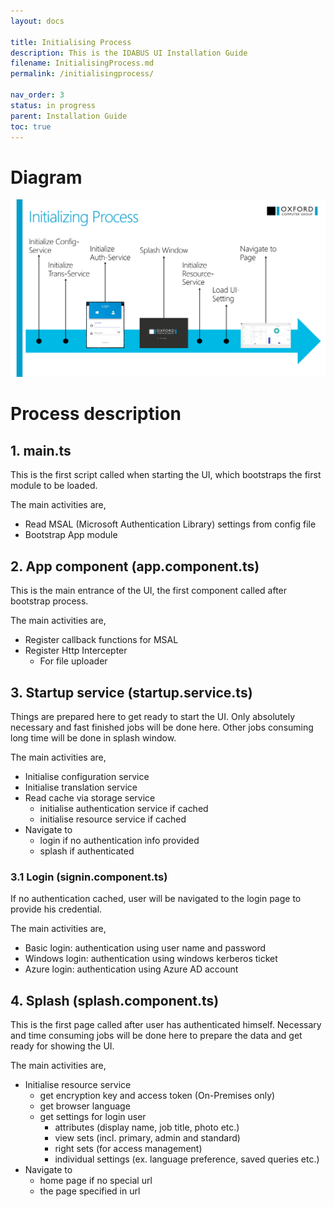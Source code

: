 ```yaml
---
layout: docs

title: Initialising Process
description: This is the IDABUS UI Installation Guide
filename: InitialisingProcess.md
permalink: /initialisingprocess/

nav_order: 3
status: in progress
parent: Installation Guide
toc: true
---
```



# Diagram

![init_process.png](/img/init_process-61f4f0ae-76a0-4bcd-8f48-568dbbf0487f.png)

# Process description

## 1. main.ts
This is the first script called when starting the UI, which bootstraps the first module to be loaded.

The main activities are,
- Read MSAL (Microsoft Authentication Library) settings from config file
- Bootstrap App module

## 2. App component (app.component.ts)
This is the main entrance of the UI, the first component called after bootstrap process.

The main activities are,
- Register callback functions for MSAL
- Register Http Intercepter
  - For file uploader

## 3. Startup service (startup.service.ts)
Things are prepared here to get ready to start the UI. Only absolutely necessary and fast finished jobs will be done here. Other jobs consuming long time will be done in splash window.

The main activities are,
- Initialise configuration service
- Initialise translation service
- Read cache via storage service
  - initialise authentication service if cached
  - initialise resource service if cached
- Navigate to
  - login if no authentication info provided
  - splash if authenticated

### 3.1 Login (signin.component.ts)
If no authentication cached, user will be navigated to the login page to provide his credential.

The main activities are,
- Basic login: authentication using user name and password
- Windows login: authentication using windows kerberos ticket
- Azure login: authentication using Azure AD account

## 4. Splash (splash.component.ts)
This is the first page called after user has authenticated himself. Necessary and time consuming jobs will be done here to prepare the data and get ready for showing the UI.

The main activities are,
- Initialise resource service
  - get encryption key and access token (On-Premises only)
  - get browser language
  - get settings for login user
    - attributes (display name, job title, photo etc.)
    - view sets (incl. primary, admin and standard)
    - right sets (for access management)
    - individual settings (ex. language preference, saved queries etc.)
- Navigate to
  - home page if no special url
  - the page specified in url
